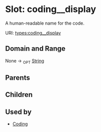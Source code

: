 
# Slot: coding__display


A human-readable name for the code.

URI: [types:coding__display](https://example.org/ccdh/datatypes/coding__display)


## Domain and Range

None ->  <sub>OPT</sub> [String](../types/String.md)

## Parents


## Children


## Used by

 * [Coding](../classes/Coding.md)
